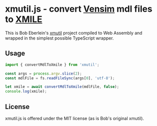 xmutil.js - convert [Vensim](https://vensim.com/vensim-software/) mdl files to [XMILE](http://docs.oasis-open.org/xmile/xmile/v1.0/cos01/xmile-v1.0-cos01.html#_Toc426543526)
=============================================

This is Bob Eberlein's [xmutil](https://github.com/bobeberlein/xmutil)
project compiled to Web Assembly and wrapped in the simplest possible
TypeScript wrapper.

Usage
-----

```js
import { convertMdlToXmile } from 'xmutil';

const args = process.argv.slice(2);
const mdlFile = fs.readFileSync(args[0], 'utf-8');

let xmile = await convertMdlToXmile(mdlFile, false);
console.log(xmile);
```

License
-------

xmutil.js is offered under the MIT license (as is Bob's original xmutil).
